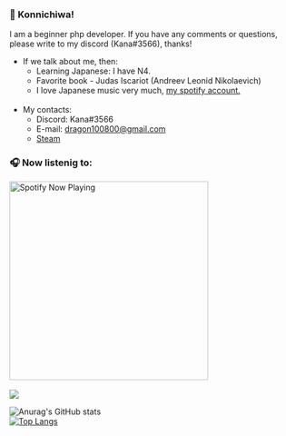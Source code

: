 ### 👋 Konnichiwa!
I am a beginner php developer. If you have any comments or questions, please write to my discord (Kana#3566), thanks!
+ If we talk about me, then:
    + Learning Japanese: I have N4.
    + Favorite book - Judas Iscariot (Andreev Leonid Nikolaevich)
    + I love Japanese music very much, [my spotify account.](https://open.spotify.com/user/iwzw7mu8kbeqszm8lc7jn88xk)<br/><br/>
+ My contacts:
    + Discord: Kana#3566
    + E-mail: dragon100800@gmail.com
    + [Steam](https://steamcommunity.com/profiles/76561198096665890/ "Steam")

### 🎧 Now listenig to:
[<img src="https://kanamonogatari.vercel.app/api/spotify-playing" alt="Spotify Now Playing" width="350" />](https://open.spotify.com/user/iwzw7mu8kbeqszm8lc7jn88xk)
<br/><br/>
[<img src="https://www.codewars.com/users/Hitsanmik/badges/large">](https://www.codewars.com/users/Hitsanmik)


![Anurag's GitHub stats](https://github-readme-stats.vercel.app/api?username=KanaMonogatari&show_icons=true&theme=tokyonight)<br/>
[![Top Langs](https://github-readme-stats.vercel.app/api/top-langs/?username=KanaMonogatari&layout=compact&theme=tokyonight)](https://github.com/anuraghazra/github-readme-stats)


